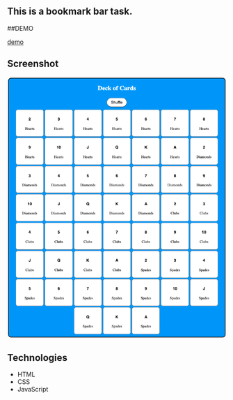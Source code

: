 ## This is a bookmark bar task.

##DEMO

[demo](https://mostafain.github.com/deckOfCards-task/index.html)


## Screenshot

![screenshot](screenshot.png)


## Technologies

- HTML
- CSS
- JavaScript
